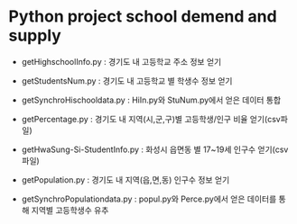 # Python project school demend and supply

- getHighschoolInfo.py      : 경기도 내 고등학교 주소 정보 얻기

- getStudentsNum.py    : 경기도 내 고등학교 별 학생수 정보 얻기

- getSynchroHischooldata.py : HiIn.py와 StuNum.py에서 얻은 데이터 통합

- getPercentage.py     : 경기도 내 지역(시,군,구)별 고등학생/인구 비율 얻기(csv파일)

- getHwaSung-Si-StudentInfo.py     : 화성시 읍면동 별 17~19세 인구수 얻기(csv파일)

- getPopulation.py     : 경기도 내 지역(읍,면,동) 인구수 정보 얻기

- getSynchroPopulationdata.py : popul.py와 Perce.py에서 얻은 데이터를 통해 지역별 고등학생수 유추
